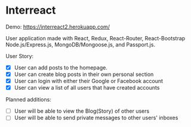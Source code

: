 
# Interreact

Demo: https://interreact2.herokuapp.com/

User application made with React, Redux, React-Router, React-Bootstrap Node.js/Express.js, MongoDB/Mongoose.js, and Passport.js.

User Story:

- [x] User can add posts to the homepage. 
- [x] User can create blog posts in their own personal section
- [x] User can login with either their Google  or Facebook account
- [x] User can view a list of all users that have created accounts

Planned additions: 
- [ ] User will be able to view the Blog(Story) of other users
- [ ] User will be able to send private messages to other users' inboxes
